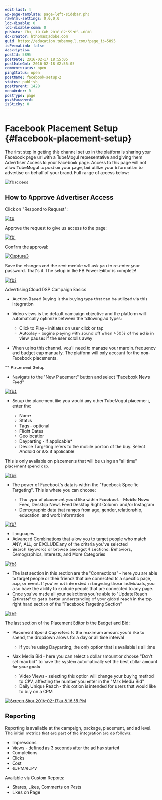 ```yaml
---
edit-last: 4
wp-page-template: page-left-sidebar.php
rawhtml-settings: 0,0,0,0
ldc-disable: 0
ldc-disable-comm: 0
pubDate: Thu, 18 Feb 2016 02:55:05 +0000
dc-creator: hthomas@adobe.com
guid: https://education.tubemogul.com/?page_id=5895
isPermaLink: false
description: 
postId: 5895
postDate: 2016-02-17 18:55:05
postDateGmt: 2016-02-18 02:55:05
commentStatus: open
pingStatus: open
postName: facebook-setup-2
status: publish
postParent: 1428
menuOrder: 0
postType: page
postPassword: 
isSticky: 0
---
```


# Facebook Placement Setup {#facebook-placement-setup}

The first step in getting this channel set up in the platform is sharing your Facebook page url with a TubeMogul representative and giving them Advertiser Access to your Facebook page. Access to this page will not allow TubeMogul to post on your page, but utilize your information to advertise on behalf of your brand. Full range of access below:

[ ![fbaccess](assets/fbaccess.png)](assets/fbaccess.png)

## How to Approve Advertiser Access

Click on "Respond to Request":

[ ![fb](assets/fb.png)](assets/fb.png)
 

Approve the request to give us access to the page:

[ ![fb1](assets/fb1.png)](assets/fb1.png)
 

Confirm the approval:

[ ![Capture3](assets/capture3.jpg)](assets/capture3.jpg)


Save the changes and the next module will ask you to re-enter your password. That's it. The setup in the FB Power Editor is complete!

[ ![fb3](assets/fb3.png)](assets/fb3.png)

Advertising Cloud DSP Campaign Basics

* Auction Based Buying is the buying type that can be utilized via this integration
* Video views is the default campaign objective and the platform will automatically optimize between the following ad types:

    * Click to Play - initiates on user click or tap
    * Autoplay - begins playing with sound off when >50% of the ad is in view, pauses if the user scrolls away

* When using this channel, you'll need to manage your margin, frequency and budget cap manually. The platform will only account for the non-Facebook placements.

** Placement Setup

* Navigate to the "New Placement" button and select "Facebook News Feed"

[ ![fb4](assets/fb4.png)](assets/fb4.png) 

* Setup the placement like you would any other TubeMogul placement, enter the:

    * Name
    * Status
    * Tags - optional
    * Flight Dates
    * Geo location
    * Dayparting - if applicable&#42;
    * Device Targeting refers to the mobile portion of the buy. Select Android or iOS if applicable

This is only available on placements that will be using an "all time" placement spend cap.

[ ![fb6](assets/fb6.png)](assets/fb6.png)
 
* The power of Facebook's data is within the "Facebook Specific Targeting". This is where you can choose:

    * The type of placement you'd like within Facebook - Mobile News Feed, Desktop News Feed Desktop Right Column, and/or Instagram
    * Demographic data that ranges from age, gender, relationship, education, and work information

[ ![fb7](assets/fb7.png)](assets/fb7.png)
 
* Languages
* Advanced Combinations that allow you to target people who match ANY, ALL, or EXCLUDE any of the criteria you've selected
* Search keywords or browse amongst 4 sections: Behaviors, Demographics, Interests, and More Categories

[ ![fb8](assets/fb81.png)](assets/fb81.png)
 
* The last section in this section are the "Connections" - here you are able to target people or their friends that are connected to a specific page, app, or event. If you're not interested in targeting those individuals, you also have the ability to exclude people that are connected to any page.
* Once you've made all your selections you're able to "Update Reach Estimate" to get a better understanding of your global reach in the top right hand section of the "Facebook Targeting Section"

[ ![fb9](assets/fb9.png)](assets/fb9.png)
 
The last section of the Placement Editor is the Budget and Bid:

* Placement Spend Cap refers to the maximum amount you'd like to spend, the dropdown allows for a day or all time interval

    * If you're using Dayparting, the only option that is available is all time

* Max Media Bid - here you can select a dollar amount or choose "Don't set max bid" to have the system automatically set the best dollar amount for your goals

    * Video Views - selecting this option will change your buying method to CPV, affecting the number you enter in the "Max Media Bid"
    * Daily Unique Reach - this option is intended for users that would like to buy on a CPM

[ ![Screen Shot 2016-02-17 at 8.16.55 PM](assets/screen-shot-2016-02-17-at-8.16.55-pm.png)](assets/screen-shot-2016-02-17-at-8.16.55-pm.png)

## Reporting
Reporting is available at the campaign, package, placement, and ad level. The initial metrics that are part of the integration are as follows:

* Impressions
* Views - defined as 3 seconds after the ad has started
* Completions
* Clicks
* Cost
* eCPM/eCPV

Available via Custom Reports:

* Shares, Likes, Comments on Posts
* Likes on Page
